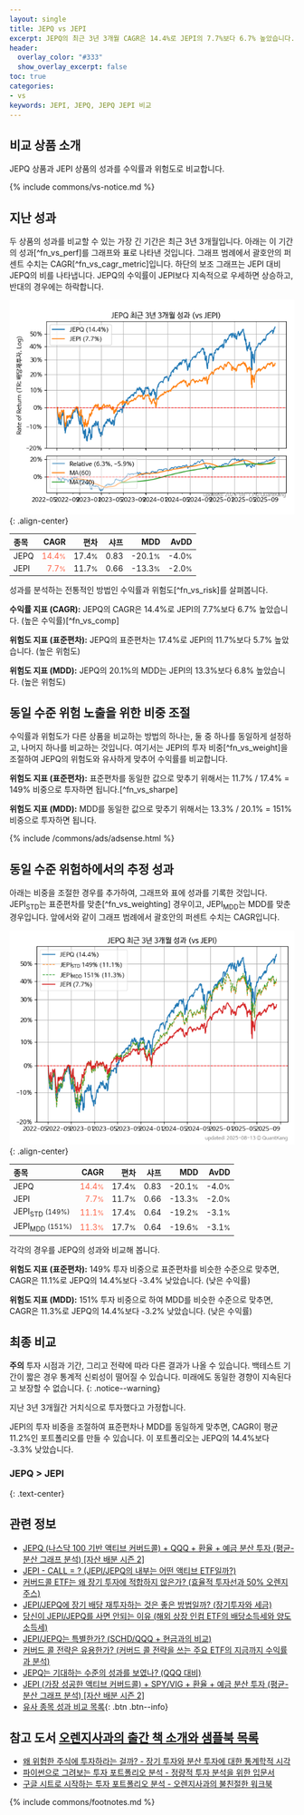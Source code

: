 ```yaml
---
layout: single
title: JEPQ vs JEPI
excerpt: JEPQ의 최근 3년 3개월 CAGR은 14.4%로 JEPI의 7.7%보다 6.7% 높았습니다.
header:
  overlay_color: "#333"
  show_overlay_excerpt: false
toc: true
categories:
- vs
keywords: JEPI, JEPQ, JEPQ JEPI 비교
---
```


## 비교 상품 소개


JEPQ 상품과 JEPI 상품의 성과를 수익률과 위험도로 비교합니다.





{% include commons/vs-notice.md %}

## 지난 성과

두 상품의 성과를 비교할 수 있는 가장 긴 기간은 최근 3년 3개월입니다. 아래는 이 기간의 성과[^fn_vs_perf]를 그래프와 표로 나타낸 것입니다.
그래프 범례에서 괄호안의 퍼센트 수치는 CAGR[^fn_vs_cagr_metric]입니다.
하단의 보조 그래프는 JEPI 대비 JEPQ의 비를 나타냅니다.
JEPQ의 수익률이 JEPI보다 지속적으로 우세하면 상승하고, 반대의 경우에는 하락합니다.

![JEPQ](/vs/images/jepq-vs-jepi_dual.png){: .align-center}

| **종목** | **CAGR** | **편차** | **샤프** | **MDD** | **AvDD** |
| :------------ | ------: | -----------: | -------: | ------: | -------: |
| JEPQ | <span style="color: tomato">14.4<small>%</small></span> | 17.4<small>%</small> | 0.83 | -20.1<small>%</small> | -4.0<small>%</small> |
| JEPI | <span style="color: tomato">7.7<small>%</small></span> | 11.7<small>%</small> | 0.66 | -13.3<small>%</small> | -2.0<small>%</small> |

<!-- more -->


성과를 분석하는 전통적인 방법인 수익률과 위험도[^fn_vs_risk]를 살펴봅니다.

**수익률 지표 (CAGR):** JEPQ의 CAGR은 14.4%로 JEPI의 7.7%보다 6.7% 높았습니다. (높은 수익률)[^fn_vs_comp]

**위험도 지표 (표준편차):** JEPQ의 표준편차는 17.4%로 JEPI의 11.7%보다 5.7% 높았습니다. (높은 위험도)

**위험도 지표 (MDD):** JEPQ의 20.1%의 MDD는 JEPI의 13.3%보다 6.8% 높았습니다. (높은 위험도)



## 동일 수준 위험 노출을 위한 비중 조절

수익률과 위험도가 다른 상품을 비교하는 방법의 하나는, 둘 중 하나를 동일하게 설정하고, 나머지 하나를 비교하는 것입니다.
여기서는 JEPI의 투자 비중[^fn_vs_weight]을 조절하여 JEPQ의 위험도와 유사하게 맞추어 수익률를 비교합니다.

**위험도 지표 (표준편차):** 표준편차를 동일한 값으로 맞추기 위해서는 11.7% / 17.4% = 149% 비중으로 투자하면 됩니다.[^fn_vs_sharpe]

**위험도 지표 (MDD):** MDD를 동일한 값으로 맞추기 위해서는 13.3% / 20.1% = 151% 비중으로 투자하면 됩니다.


{% include /commons/ads/adsense.html %}



## 동일 수준 위험하에서의 추정 성과

아래는 비중을 조절한 경우를 추가하여, 그래프와 표에 성과를 기록한 것입니다.
JEPI<sub>STD</sub>는 표준편차를 맞춘[^fn_vs_weighting] 경우이고, JEPI<sub>MDD</sub>는 MDD를 맞춘 경우입니다.
앞에서와 같이 그래프 범례에서 괄호안의 퍼센트 수치는 CAGR입니다.


![JEPQ](/vs/images/jepq-vs-jepi.png){: .align-center}



| **종목** | **CAGR** | **편차** | **샤프** | **MDD** | **AvDD** |
| :------------ | ------: | -----------: | -------: | ------: | -------: |
| JEPQ | <span style="color: tomato">14.4<small>%</small></span> | 17.4<small>%</small> | 0.83 | -20.1<small>%</small> | -4.0<small>%</small> |
| JEPI | <span style="color: tomato">7.7<small>%</small></span> | 11.7<small>%</small> | 0.66 | -13.3<small>%</small> | -2.0<small>%</small> |
| JEPI<sub>STD</sub> <small>(149%)</small> | <span style="color: tomato">11.1<small>%</small></span> | 17.4<small>%</small> | 0.64 | -19.2<small>%</small> | -3.1<small>%</small> |
| JEPI<sub>MDD</sub> <small>(151%)</small> | <span style="color: tomato">11.3<small>%</small></span> | 17.7<small>%</small> | 0.64 | -19.6<small>%</small> | -3.1<small>%</small> |



각각의 경우를 JEPQ의 성과와 비교해 봅니다.

**위험도 지표 (표준편차):** 149% 투자 비중으로 표준편차를 비슷한 수준으로 맞추면, CAGR은 11.1%로 JEPQ의 14.4%보다 -3.4% 낮았습니다. (낮은 수익률)

**위험도 지표 (MDD):** 151% 투자 비중으로 하여 MDD를 비슷한 수준으로 맞추면, CAGR은 11.3%로 JEPQ의 14.4%보다 -3.2% 낮았습니다. (낮은 수익률)




## 최종 비교

**주의** 투자 시점과 기간, 그리고 전략에 따라 다른 결과가 나올 수 있습니다. 백테스트 기간이 짧은 경우 통계적 신뢰성이 떨어질 수 있습니다. 미래에도 동일한 경향이 지속된다고 보장할 수 없습니다.
{: .notice--warning}

지난 3년 3개월간 거치식으로 투자했다고 가정합니다.

JEPI의 투자 비중을 조절하여 표준편차나 MDD를 동일하게 맞추면, CAGR이 평균 11.2%인 포트폴리오를 만들 수 있습니다.
이 포트폴리오는 JEPQ의 14.4%보다 -3.3% 낮았습니다.

### JEPQ &gt; JEPI
{: .text-center}


## 관련 정보

- [JEPQ (나스닥 100 기반 액티브 커버드콜) + QQQ + 환율 + 예금 분산 투자 (평균-분산 그래프 분석) [자산 배분 시즌 2]](https://m.blog.naver.com/onuri2005/223933176683)
- [JEPI - CALL = ? (JEPI/JEPQ의 내부는 어떤 액티브 ETF일까?)](https://kongdori.tistory.com/256)
- [커버드콜 ETF는 왜 장기 투자에 적합하지 않은가? (효율적 투자선과 50% 오렌지 주스)](https://kongdori.tistory.com/244)
- [JEPI/JEPQ에 장기 배당 재투자하는 것은 좋은 방법일까? (장기투자와 세금)](https://kongdori.tistory.com/216)
- [당신이 JEPI/JEPQ를 사면 안되는 이유 (해외 상장 인컴 ETF의 배당소득세와 양도소득세)](https://kongdori.tistory.com/213)
- [JEPI/JEPQ는 특별한가? (SCHD/QQQ + 현금과의 비교)](https://kongdori.tistory.com/211)
- [커버드 콜 전략은 유용한가? (커버드 콜 전략을 쓰는 주요 ETF의 지금까지 수익률과 분석)](https://kongdori.tistory.com/155)
- [JEPQ는 기대하는 수준의 성과를 보였나? (QQQ 대비)](https://kongdori.tistory.com/150)
- [JEPI (가장 성공한 액티브 커버드콜) + SPY/VIG + 환율 + 예금 분산 투자 (평균-분산 그래프 분석) [자산 배분 시즌 2]](https://m.blog.naver.com/onuri2005/223932048484)
- [유사 종목 성과 비교 목록](/vs/){: .btn .btn--info}


## 참고 도서 [오렌지사과의 출간 책 소개와 샘플북 목록](https://kongdori.tistory.com/691)

- [왜 위험한 주식에 투자하라는 걸까? - 장기 투자와 분산 투자에 대한 통계학적 시각](https://kongdori.tistory.com/421)
- [파이썬으로 그려보는 투자 포트폴리오 분석  - 정량적 투자 분석을 위한 입문서](https://kongdori.tistory.com/643)
- [구글 시트로 시작하는 투자 포트폴리오 분석 - 오렌지사과의 불친절한 워크북](https://kongdori.tistory.com/449)

{% include commons/footnotes.md %}